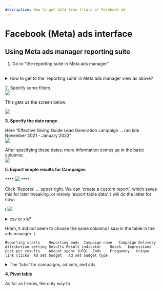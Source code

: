 ```yaml
---
description: How to get data from trials of Facebook ad
---
```


# Facebook (Meta) ads interface

## Using Meta ads manager reporting suite

1. Go to  "the reporting suite in Meta ads manager" \
   <img src="../../.gitbook/assets/image (24).png" alt="" data-size="original">

<details>

<summary>How to get to the 'reporting suite' in Meta ads manager view as above?</summary>

URL should look like: \
[`https://business.facebook.com/adsmanager/reporting/manage?act=ACCOUNTNUMBER&business_id=BUSINESSID`](https://business.facebook.com/adsmanager/reporting/manage?act=678706932730469\&business\_id=1149856198387391)``\
``

1. Go to [https://business.facebook.com/adsmanager/](https://business.facebook.com/adsmanager/manage/campaigns?act=204215465)
2. Click on the relevant account/campaign

![](<../../.gitbook/assets/image (17).png>)

</details>

&#x20;2\. Specify some filters:\
![](<../../.gitbook/assets/image (9).png>)



This gets us the screen below

![](<../../.gitbook/assets/image (27).png>)

**3. Specify the date range.**&#x20;

Here “Effective Giving Guide Lead Generation campaign … ran late November 2021 - January 2022"\
![](<../../.gitbook/assets/image (28).png>)

After specifying these dates, more information comes up in the basic columns:\
![](<../../.gitbook/assets/image (11).png>)

**5. Export simple results for Campaigns**

&#x20;**** ![](<../../.gitbook/assets/image (22).png>) ****&#x20;

Click 'Reports' ... upper right. We can 'create a custom report', which saves this for later tweaking. or merely 'export table data'. I will do the latter for now:

I ![](<../../.gitbook/assets/image (8).png>)

<details>

<summary>csv or xls?</summary>

`.csv` and `.xls` formats are about equally good; R and other software can import either one. I'll choose csv because it's a tiny bit simpler... but in other contexts, xls might be useful for exporting multiple sheets.



</details>

Hmm, it did not  seem to choose the same columns I saw in the table in the ads manager. \


```
Reporting starts	Reporting ends	Campaign name	Campaign Delivery	Attribution setting	Results	Result indicator	Reach	Impressions	Cost per results	Amount spent (USD)	Ends	Frequency	Unique link clicks	Ad set budget	Ad set budget type
```



<details>

<summary>The 'tabs' for campaigns, ad sets, and ads. </summary>



</details>



**4. Pivot table**

As far as I know, the only way to&#x20;





